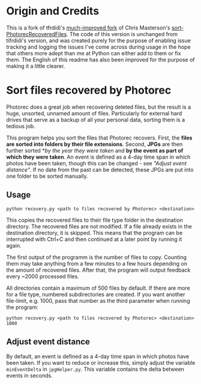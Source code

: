 # Origin and Credits

This is a fork of tfrdidi's [much-improved fork](https://github.com/tfrdidi/sort-PhotorecRecoveredFiles) of Chris Masterson's [sort-PhotorecRecoveredFiles](https://github.com/ChrisMagnuson/sort-PhotorecRecoveredFiles). The code of this version is unchanged from tifrdidi's version, and was created purely for the purpose of enabling issue tracking and logging the issues I've come across during usage in the hope that others more adept than me at Python can either add to them or fix them. The English of this readme has also been improved for the purpose of making it a little clearer.

# Sort files recovered by Photorec

Photorec does a great job when recovering deleted files, but the result is a huge, unsorted, unnamed amount of files. Particularly for external hard drives that serve as a backup of all your personal data, sorting them is a tedious job.

This program helps you sort the files that Photorec recovers. First, the **files are sorted into folders by their file extensions**. Second, **JPGs** are then further sorted **by the year they were taken* and **by the event as part of which they were taken**. An event is defined as a 4-day time span in which photos have been taken, though this can be changed - see *"Adjust event distance"*. If no date from the past can be detected, these JPGs are put into one folder to be sorted manually.

## Usage

```python recovery.py <path to files recovered by Photorec> <destination>```

This copies the recovered files to their file type folder in the destination directory. The recovered files are not modified. If a file already exists in the destination directory, it is skipped. This means that the program can be interrupted with Ctrl+C and then continued at a later point by running it again.

The first output of the programm is the number of files to copy. Counting them may take anything from a few minutes to a few hours depending on the amount of recovered files. After that, the program will output feedback every ~2000 processed files.

All directories contain a maximum of 500 files by default. If there are more for a file type, numbered subdirectories are created. If you want another file-limit, e.g. 1000, pass that number as the third parameter when running the program:

```python recovery.py <path to files recovered by Photorec> <destination> 1000```

## Adjust event distance

By default, an event is defined as a 4-day time span in which photos have been taken. If you want to reduce or increase this, simply adjust the variable ```minEventDelta``` in ```jpgHelper.py```. This variable contains the delta between events in seconds. 
